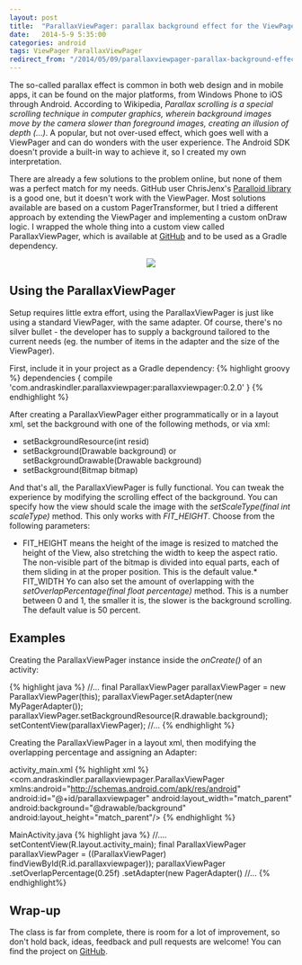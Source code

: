 ```yaml
---
layout: post
title:  "ParallaxViewPager: parallax background effect for the ViewPager"
date:   2014-5-9 5:35:00
categories: android
tags: ViewPager ParallaxViewPager
redirect_from: "/2014/05/09/parallaxviewpager-parallax-background-effect-for-the-viewpager/"
---
```

The so-called parallax effect is common in both web design and in mobile apps, it can be found on the major platforms, from Windows Phone to iOS through Android. According to Wikipedia, _Parallax scrolling is a special scrolling technique in computer graphics, wherein background images move by the camera slower than foreground images, creating an illusion of depth (...)_. A popular, but not over-used effect, which goes well with a ViewPager and can do wonders with the user experience. The Android SDK doesn't provide a built-in way to achieve it, so I created my own interpretation.
<!-- more -->
  
There are already a few solutions to the problem online, but none of them was a perfect match for my needs. GitHub user ChrisJenx's [Paralloid library](https://github.com/chrisjenx/Paralloid) is a good one, but it doesn't work with the ViewPager. Most solutions available are based on a custom PagerTransformer, but I tried a different approach by extending the ViewPager and implementing a custom onDraw logic. I wrapped the whole thing into a custom view called ParallaxViewPager, which is available at [GitHub](https://github.com/andraskindler/parallaxviewpager/) and to be used as a Gradle dependency.

<p  align="center">
<img src="http://andraskinder.com/img/post/parallaxviewpager.gif"/>
</p>

## Using the ParallaxViewPager

Setup requires little extra effort, using the ParallaxViewPager is just like using a standard ViewPager, with the same adapter. Of course, there's no silver bullet - the developer has to supply a background tailored to the current needs (eg. the number of items in the adapter and the size of the ViewPager).

First, include it in your project as a Gradle dependency:
{% highlight groovy %}
    dependencies {
        compile 'com.andraskindler.parallaxviewpager:parallaxviewpager:0.2.0'
    }
{% endhighlight %}

After creating a ParallaxViewPager either programmatically or in a layout xml, set the background with one of the following methods, or via xml:

*   setBackgroundResource(int resid)
*   setBackground(Drawable background) or setBackgroundDrawable(Drawable background)
*   setBackground(Bitmap bitmap)

And that's all, the ParallaxViewPager is fully functional. You can tweak the experience by modifying the scrolling effect of the background. You can specify how the view should scale the image with the _setScaleType(final int scaleType)_ method. This only works with _FIT_HEIGHT_. Choose from the following parameters:

*   FIT_HEIGHT
 means the height of the image is resized to matched the height of the View, also stretching the width to keep the aspect ratio. The non-visible part of the bitmap is divided into equal parts, each of them sliding in at the proper position. This is the default value.*   FIT_WIDTH
Yo can also set the amount of overlapping with the _setOverlapPercentage(final float percentage)_ method. This is a number between 0 and 1, the smaller it is, the slower is the background scrolling. The default value is 50 percent.

## Examples

Creating the ParallaxViewPager instance inside the _onCreate()_ of an activity:

{% highlight java %}
    //...
    final ParallaxViewPager parallaxViewPager = new ParallaxViewPager(this);
    parallaxViewPager.setAdapter(new MyPagerAdapter());
    parallaxViewPager.setBackgroundResource(R.drawable.background);
    setContentView(parallaxViewPager);
    //...
{% endhighlight %}

Creating the ParallaxViewPager in a layout xml, then modifying the overlapping percentage and assigning an Adapter:

activity_main.xml
{% highlight xml %}
<com.andraskindler.parallaxviewpager.ParallaxViewPager
    xmlns:android="http://schemas.android.com/apk/res/android"
    android:id="@+id/parallaxviewpager"
    android:layout_width="match_parent"
    android:background="@drawable/background"
    android:layout_height="match_parent"/>
{% endhighlight %}

MainActivity.java
{% highlight java %}
    //....
    setContentView(R.layout.activity_main);
    final ParallaxViewPager parallaxViewPager = ((ParallaxViewPager) findViewById(R.id.parallaxviewpager));
    parallaxViewPager
        .setOverlapPercentage(0.25f)
        .setAdapter(new PagerAdapter()
    //...
{% endhighlight%}
## Wrap-up

The class is far from complete, there is room for a lot of improvement, so don't hold back, ideas, feedback and pull requests are welcome! You can find the project on [GitHub](https://github.com/andraskindler/parallaxviewpager/).